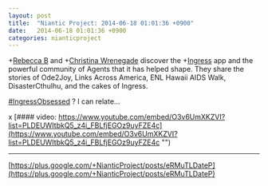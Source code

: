 ```yaml
---
layout: post
title:  "Niantic Project: 2014-06-18 01:01:36 +0900"
date:   2014-06-18 01:01:36 +0900
categories: nianticproject
---
```

+[Rebecca B](https://plus.google.com/101737741353281311056 "") and +[Christina Wrenegade](https://plus.google.com/113251435356442523986 "") discover the +[Ingress](https://plus.google.com/103320655754019011706 "") app and the powerful community of Agents that it has helped shape. They share the stories of Ode2Joy, Links Across America, ENL Hawaii AIDS Walk, DisasterCthulhu, and the cakes of Ingress.

 [#IngressObsessed](https://plus.google.com/s/%23IngressObsessed "") ? I can relate...

x
[#### video: https://www.youtube.com/embed/O3v6UmXKZVI?list=PLDEUWItbkQ5_z4i_FBLfjEGOz9uyFZE4c](https://www.youtube.com/embed/O3v6UmXKZVI?list=PLDEUWItbkQ5_z4i_FBLfjEGOz9uyFZE4c "")
- - -
[https://plus.google.com/+NianticProject/posts/eRMuTLDateP](https://plus.google.com/+NianticProject/posts/eRMuTLDateP)
